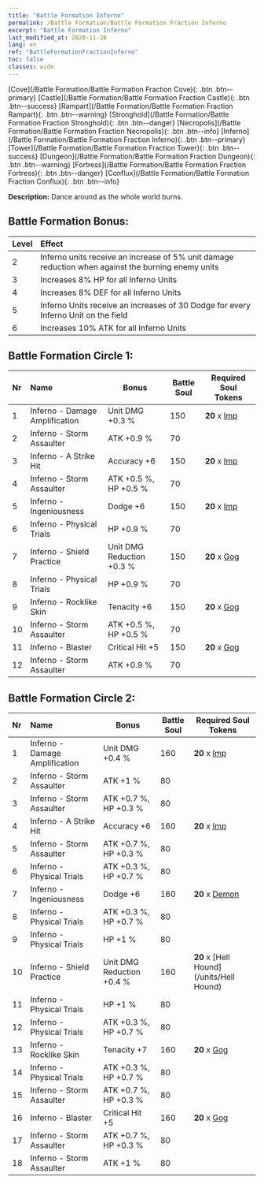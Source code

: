 ```yaml
---
title: "Battle Formation Inferno"
permalink: /Battle Formation/Battle Formation Fraction Inferno
excerpt: "Battle Formation Inferno"
last_modified_at: 2020-11-28
lang: en
ref: "BattleFormationFractionInferno"
toc: false
classes: wide
---
```

 [Cove](/Battle Formation/Battle Formation Fraction Cove){: .btn .btn--primary} [Castle](/Battle Formation/Battle Formation Fraction Castle){: .btn .btn--success} [Rampart](/Battle Formation/Battle Formation Fraction Rampart){: .btn .btn--warning} [Stronghold](/Battle Formation/Battle Formation Fraction Stronghold){: .btn .btn--danger} [Necropolis](/Battle Formation/Battle Formation Fraction Necropolis){: .btn .btn--info} [Inferno](/Battle Formation/Battle Formation Fraction Inferno){: .btn .btn--primary} [Tower](/Battle Formation/Battle Formation Fraction Tower){: .btn .btn--success} [Dungeon](/Battle Formation/Battle Formation Fraction Dungeon){: .btn .btn--warning} [Fortress](/Battle Formation/Battle Formation Fraction Fortress){: .btn .btn--danger} [Conflux](/Battle Formation/Battle Formation Fraction Conflux){: .btn .btn--info} 

  **Description:** Dance around as the whole world burns.

## Battle Formation Bonus:
  | Level |         Effect        |
  |:------|:---------------------|
  | 2 | Inferno units receive an increase of 5% unit damage reduction when against the burning enemy units |
  | 3 | Increases 8% HP for all Inferno Units |
  | 4 | Increases 8% DEF for all Inferno Units |
  | 5 | Inferno Units receive an increases of 30 Dodge for every Inferno Unit on the field |
  | 6 | Increases 10% ATK for all Inferno Units |

## Battle Formation Circle 1:
  |  Nr  |         Name        |  Bonus  | Battle Soul  |  Required Soul Tokens |
  |:-----|:--------------------|---------|-----------------|----------------|
  | 1 | Inferno - Damage Amplification | Unit DMG +0.3 % | 150 |  **20** x [Imp](/units/Imp) |
  | 2 | Inferno - Storm Assaulter | ATK +0.9 % | 70 |   |
  | 3 | Inferno - A Strike Hit | Accuracy +6 | 150 |  **20** x [Imp](/units/Imp) |
  | 4 | Inferno - Storm Assaulter | ATK +0.5 %, HP +0.5 % | 70 |   |
  | 5 | Inferno - Ingeniousness | Dodge +6 | 150 |  **20** x [Imp](/units/Imp) |
  | 6 | Inferno - Physical Trials | HP +0.9 % | 70 |   |
  | 7 | Inferno - Shield Practice | Unit DMG Reduction +0.3 % | 150 |  **20** x [Gog](/units/Gog) |
  | 8 | Inferno - Physical Trials | HP +0.9 % | 70 |   |
  | 9 | Inferno - Rocklike Skin | Tenacity +6 | 150 |  **20** x [Gog](/units/Gog) |
  | 10 | Inferno - Storm Assaulter | ATK +0.5 %, HP +0.5 % | 70 |   |
  | 11 | Inferno - Blaster | Critical Hit +5 | 150 |  **20** x [Gog](/units/Gog) |
  | 12 | Inferno - Storm Assaulter | ATK +0.9 % | 70 |   |

## Battle Formation Circle 2:
  |  Nr  |         Name        |  Bonus  | Battle Soul  |  Required Soul Tokens |
  |:-----|:--------------------|---------|-----------------|----------------|
  | 1 | Inferno - Damage Amplification | Unit DMG +0.4 % | 160 |  **20** x [Imp](/units/Imp) |
  | 2 | Inferno - Storm Assaulter | ATK +1 % | 80 |   |
  | 3 | Inferno - Storm Assaulter | ATK +0.7 %, HP +0.3 % | 80 |   |
  | 4 | Inferno - A Strike Hit | Accuracy +6 | 160 |  **20** x [Imp](/units/Imp) |
  | 5 | Inferno - Storm Assaulter | ATK +0.7 %, HP +0.3 % | 80 |   |
  | 6 | Inferno - Physical Trials | ATK +0.3 %, HP +0.7 % | 80 |   |
  | 7 | Inferno - Ingeniousness | Dodge +6 | 160 |  **20** x [Demon](/units/Demon) |
  | 8 | Inferno - Physical Trials | ATK +0.3 %, HP +0.7 % | 80 |   |
  | 9 | Inferno - Physical Trials | HP +1 % | 80 |   |
  | 10 | Inferno - Shield Practice | Unit DMG Reduction +0.4 % | 160 |  **20** x [Hell Hound](/units/Hell Hound) |
  | 11 | Inferno - Physical Trials | HP +1 % | 80 |   |
  | 12 | Inferno - Physical Trials | ATK +0.3 %, HP +0.7 % | 80 |   |
  | 13 | Inferno - Rocklike Skin | Tenacity +7 | 160 |  **20** x [Gog](/units/Gog) |
  | 14 | Inferno - Physical Trials | ATK +0.3 %, HP +0.7 % | 80 |   |
  | 15 | Inferno - Storm Assaulter | ATK +0.7 %, HP +0.3 % | 80 |   |
  | 16 | Inferno - Blaster | Critical Hit +5 | 160 |  **20** x [Gog](/units/Gog) |
  | 17 | Inferno - Storm Assaulter | ATK +0.7 %, HP +0.3 % | 80 |   |
  | 18 | Inferno - Storm Assaulter | ATK +1 % | 80 |   |
